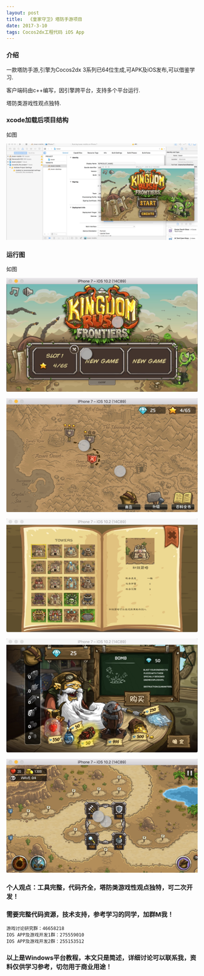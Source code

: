 ```yaml
---
layout: post
title:  《皇家守卫》塔防手游项目
date: 2017-3-10
tags: Cocos2dx工程代码 iOS App
---
```


### 介绍


  一款塔防手游,引擎为Cocos2dx 3系列已64位生成,可APK及iOS发布,可以借鉴学习.

客户端码由c++编写，因引擎跨平台，支持多个平台运行.

塔防类游戏性观点独特.


### xcode加载后项目结构

如图

![](/images/posts/tower/tower1.jpg)

### 运行图

如图

![](/images/posts/tower/tower2.jpg)

![](/images/posts/tower/tower3.jpg)

![](/images/posts/tower/tower4.jpg)

![](/images/posts/tower/tower5.jpg)

![](/images/posts/tower/tower6.jpg)

### 个人观点：工具完整，代码齐全，塔防类游戏性观点独特，可二次开发！

### 需要完整代码资源，技术支持，参考学习的同学，加群M我！

``` 
游戏讨论研究群：46658218
IOS APP及游戏开发1群：275559010
IOS APP及游戏开发2群：255153512
``` 

### 以上是Windows平台教程，本文只是简述，详细讨论可以联系我，资料仅供学习参考，切勿用于商业用途！